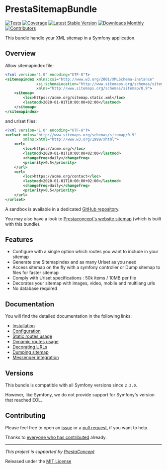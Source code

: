 # PrestaSitemapBundle

[![Tests](https://img.shields.io/github/workflow/status/prestaconcept/PrestaSitemapBundle/Tests?style=flat-square&label=tests)](https://github.com/prestaconcept/PrestaSitemapBundle/actions)
[![Coverage](https://img.shields.io/codecov/c/github/prestaconcept/PrestaSitemapBundle?style=flat-square)](https://codecov.io/gh/prestaconcept/PrestaSitemapBundle)
[![Latest Stable Version](https://img.shields.io/packagist/v/presta/sitemap-bundle?style=flat-square)](https://packagist.org/packages/presta/sitemap-bundle)
[![Downloads Monthly](https://img.shields.io/packagist/dm/presta/sitemap-bundle?style=flat-square)](https://packagist.org/packages/presta/sitemap-bundle)
[![Contributors](https://img.shields.io/github/contributors/prestaconcept/PrestaSitemapBundle?style=flat-square)](https://github.com/prestaconcept/PrestaSitemapBundle/graphs/contributors)


This bundle handle your XML sitemap in a Symfony application.


## Overview

Allow sitemapindex file:

```xml
<?xml version="1.0" encoding="UTF-8"?>
<sitemapindex xmlns:xsi="http://www.w3.org/2001/XMLSchema-instance"
              xsi:schemaLocation="http://www.sitemaps.org/schemas/sitemap/0.9 http://www.sitemaps.org/schemas/sitemap/0.9/siteindex.xsd"
              xmlns="http://www.sitemaps.org/schemas/sitemap/0.9">
    <sitemap>
        <loc>https://acme.org/sitemap.static.xml</loc>
        <lastmod>2020-01-01T10:00:00+02:00</lastmod>
    </sitemap>
</sitemapindex>
```

and urlset files:

```xml
<?xml version="1.0" encoding="UTF-8"?>
<urlset xmlns="http://www.sitemaps.org/schemas/sitemap/0.9" 
        xmlns:xhtml="http://www.w3.org/1999/xhtml">
    <url>
        <loc>https://acme.org/</loc>
        <lastmod>2020-01-01T10:00:00+02:00</lastmod>
        <changefreq>daily</changefreq>
        <priority>0.5</priority>
    </url>
    <url>
        <loc>https://acme.org/contact</loc>
        <lastmod>2020-01-01T10:00:00+02:00</lastmod>
        <changefreq>daily</changefreq>
        <priority>0.5</priority>
    </url>
</urlset>
```

A sandbox is available in a dedicated [GitHub repository](https://github.com/yann-eugone/presta-sitemap-test-project).

You may also have a look to [Prestaconcept's website sitemap](https://www.prestaconcept.net/sitemap.xml) 
(which is built with this bundle).


## Features

* Configure with a single option which routes you want to include in your sitemap
* Generate one Sitemapindex and as many Urlset as you need
* Access sitemap on the fly with a symfony controller or Dump sitemap to files for faster sitemap
* Comply with Urlset specifications : 50k items / 10MB per file
* Decorates your sitemap with images, video, mobile and multilang urls
* No database required


## Documentation

You will find the detailed documentation in the following links:

* [Installation](Resources/doc/1-installation.md)
* [Configuration](Resources/doc/2-configuration.md)
* [Static routes usage](Resources/doc/3-static-routes-usage.md)
* [Dynamic routes usage](Resources/doc/4-dynamic-routes-usage.md)
* [Decorating URLs](Resources/doc/5-decorating-urls.md)
* [Dumping sitemap](Resources/doc/6-dumping-sitemap.md)
* [Messenger integration](Resources/doc/7-messenger-integration.md)


## Versions

This bundle is compatible with all Symfony versions since `2.3.0`.

However, like Symfony, we do not provide support for Symfony's version that reached EOL.


## Contributing

Please feel free to open an [issue](https://github.com/prestaconcept/PrestaSitemapBundle/issues) 
or a [pull request](https://github.com/prestaconcept/PrestaSitemapBundle), 
if you want to help.

Thanks to
[everyone who has contributed](https://github.com/prestaconcept/PrestaSitemapBundle/graphs/contributors) already.

---

*This project is supported by [PrestaConcept](http://www.prestaconcept.net)*

Released under the [MIT License](LICENSE)

